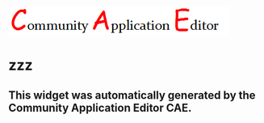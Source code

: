 ![CAE](https://github.com/CAE-Community-Application-Editor/frontendComponent-198/blob/gh-pages/img/logo.png)  

zzz
===================


This widget was automatically generated by the Community Application Editor CAE.  
---------------
